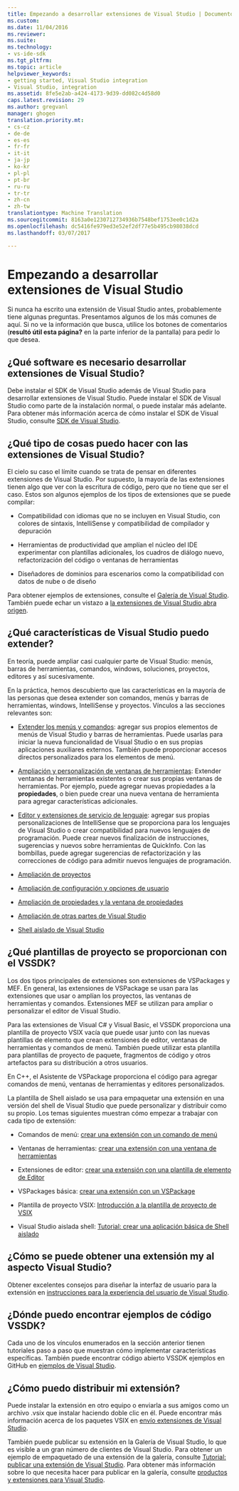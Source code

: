 ```yaml
---
title: Empezando a desarrollar extensiones de Visual Studio | Documentos de Microsoft
ms.custom: 
ms.date: 11/04/2016
ms.reviewer: 
ms.suite: 
ms.technology:
- vs-ide-sdk
ms.tgt_pltfrm: 
ms.topic: article
helpviewer_keywords:
- getting started, Visual Studio integration
- Visual Studio, integration
ms.assetid: 8fe5e2ab-a424-4173-9d39-dd082c4d58d0
caps.latest.revision: 29
ms.author: gregvanl
manager: ghogen
translation.priority.mt:
- cs-cz
- de-de
- es-es
- fr-fr
- it-it
- ja-jp
- ko-kr
- pl-pl
- pt-br
- ru-ru
- tr-tr
- zh-cn
- zh-tw
translationtype: Machine Translation
ms.sourcegitcommit: 8163a0e1230712734936b7548bef1753ee0c1d2a
ms.openlocfilehash: dc5416fe979ed3e52ef2df77e5b495cb98038dcd
ms.lasthandoff: 03/07/2017

---
```

# <a name="starting-to-develop-visual-studio-extensions"></a>Empezando a desarrollar extensiones de Visual Studio
Si nunca ha escrito una extensión de Visual Studio antes, probablemente tiene algunas preguntas. Presentamos algunos de los más comunes de aquí. Si no ve la información que busca, utilice los botones de comentarios (**resultó útil esta página?** en la parte inferior de la pantalla) para pedir lo que desea.  
  
## <a name="what-software-do-i-need-to-develop-visual-studio-extensions"></a>¿Qué software es necesario desarrollar extensiones de Visual Studio?  
 Debe instalar el SDK de Visual Studio además de Visual Studio para desarrollar extensiones de Visual Studio. Puede instalar el SDK de Visual Studio como parte de la instalación normal, o puede instalar más adelante. Para obtener más información acerca de cómo instalar el SDK de Visual Studio, consulte [SDK de Visual Studio](../extensibility/visual-studio-sdk.md).  
  
## <a name="what-kinds-of-things-can-i-do-with-visual-studio-extensions"></a>¿Qué tipo de cosas puedo hacer con las extensiones de Visual Studio?  
 El cielo su caso el límite cuando se trata de pensar en diferentes extensiones de Visual Studio. Por supuesto, la mayoría de las extensiones tienen algo que ver con la escritura de código, pero que no tiene que ser el caso. Estos son algunos ejemplos de los tipos de extensiones que se puede compilar:  
  
-   Compatibilidad con idiomas que no se incluyen en Visual Studio, con colores de sintaxis, IntelliSense y compatibilidad de compilador y depuración  
  
-   Herramientas de productividad que amplían el núcleo del IDE experimentar con plantillas adicionales, los cuadros de diálogo nuevo, refactorización del código o ventanas de herramientas  
  
-   Diseñadores de dominios para escenarios como la compatibilidad con datos de nube o de diseño  
  
 Para obtener ejemplos de extensiones, consulte el [Galería de Visual Studio](https://visualstudiogallery.msdn.microsoft.com/). También puede echar un vistazo a [la extensiones de Visual Studio abra origen](https://github.com/Microsoft/extendvs/blob/master/CommunityExtensions.md).  
  
## <a name="which-visual-studio-features-can-i-extend"></a>¿Qué características de Visual Studio puedo extender?  
 En teoría, puede ampliar casi cualquier parte de Visual Studio: menús, barras de herramientas, comandos, windows, soluciones, proyectos, editores y así sucesivamente.  
  
 En la práctica, hemos descubierto que las características en la mayoría de las personas que desea extender son comandos, menús y barras de herramientas, windows, IntelliSense y proyectos. Vínculos a las secciones relevantes son:  
  
-   [Extender los menús y comandos](../extensibility/extending-menus-and-commands.md): agregar sus propios elementos de menús de Visual Studio y barras de herramientas. Puede usarlas para iniciar la nueva funcionalidad de Visual Studio o en sus propias aplicaciones auxiliares externos. También puede proporcionar accesos directos personalizados para los elementos de menú.  
  
-   [Ampliación y personalización de ventanas de herramientas](../extensibility/extending-and-customizing-tool-windows.md): Extender ventanas de herramientas existentes o crear sus propias ventanas de herramientas. Por ejemplo, puede agregar nuevas propiedades a la **propiedades**, o bien puede crear una nueva ventana de herramienta para agregar características adicionales.  
  
-   [Editor y extensiones de servicio de lenguaje](../extensibility/editor-and-language-service-extensions.md): agregar sus propias personalizaciones de IntelliSense que se proporciona para los lenguajes de Visual Studio o crear compatibilidad para nuevos lenguajes de programación. Puede crear nuevos finalización de instrucciones, sugerencias y nuevos sobre herramientas de QuickInfo. Con las bombillas, puede agregar sugerencias de refactorización y las correcciones de código para admitir nuevos lenguajes de programación.  
  
-   [Ampliación de proyectos](../extensibility/extending-projects.md)  
  
-   [Ampliación de configuración y opciones de usuario](../extensibility/extending-user-settings-and-options.md)  
  
-   [Ampliación de propiedades y la ventana de propiedades](../extensibility/extending-properties-and-the-property-window.md)  
  
-   [Ampliación de otras partes de Visual Studio](../extensibility/extending-other-parts-of-visual-studio.md)  
  
-   [Shell aislado de Visual Studio](../extensibility/visual-studio-isolated-shell.md)  
  
##  <a name="BKMK_ProjectTemplate"></a>¿Qué plantillas de proyecto se proporcionan con el VSSDK?  
 Los dos tipos principales de extensiones son extensiones de VSPackages y MEF. En general, las extensiones de VSPackage se usan para las extensiones que usar o amplían los proyectos, las ventanas de herramientas y comandos. Extensiones MEF se utilizan para ampliar o personalizar el editor de Visual Studio.  
  
 Para las extensiones de Visual C# y Visual Basic, el VSSDK proporciona una plantilla de proyecto VSIX vacía que puede usar junto con las nuevas plantillas de elemento que crean extensiones de editor, ventanas de herramientas y comandos de menú. También puede utilizar esta plantilla para plantillas de proyecto de paquete, fragmentos de código y otros artefactos para su distribución a otros usuarios.  
  
 En C++, el Asistente de VSPackage proporciona el código para agregar comandos de menú, ventanas de herramientas y editores personalizados.  
  
 La plantilla de Shell aislado se usa para empaquetar una extensión en una versión del shell de Visual Studio que puede personalizar y distribuir como su propio. Los temas siguientes muestran cómo empezar a trabajar con cada tipo de extensión:  
  
-   Comandos de menú: [crear una extensión con un comando de menú](../extensibility/creating-an-extension-with-a-menu-command.md)  
  
-   Ventanas de herramientas: [crear una extensión con una ventana de herramientas](../extensibility/creating-an-extension-with-a-tool-window.md)  
  
-   Extensiones de editor: [crear una extensión con una plantilla de elemento de Editor](../extensibility/creating-an-extension-with-an-editor-item-template.md)  
  
-   VSPackages básica: [crear una extensión con un VSPackage](../extensibility/creating-an-extension-with-a-vspackage.md)  
  
-   Plantilla de proyecto VSIX: [Introducción a la plantilla de proyecto de VSIX](../extensibility/getting-started-with-the-vsix-project-template.md)  
  
-   Visual Studio aislada shell: [Tutorial: crear una aplicación básica de Shell aislado](../extensibility/walkthrough-creating-a-basic-isolated-shell-application.md)  
  
## <a name="how-do-i-get-my-extension-to-look-like-visual-studio"></a>¿Cómo se puede obtener una extensión my al aspecto Visual Studio?  
 Obtener excelentes consejos para diseñar la interfaz de usuario para la extensión en [instrucciones para la experiencia del usuario de Visual Studio](../extensibility/ux-guidelines/visual-studio-user-experience-guidelines.md).  
  
## <a name="where-can-i-find-examples-of-vssdk-code"></a>¿Dónde puedo encontrar ejemplos de código VSSDK?  
 Cada uno de los vínculos enumerados en la sección anterior tienen tutoriales paso a paso que muestran cómo implementar características específicas. También puede encontrar código abierto VSSDK ejemplos en GitHub en [ejemplos de Visual Studio](https://aka.ms/vs2015sdksamples).  
  
## <a name="how-can-i-distribute-my-extension"></a>¿Cómo puedo distribuir mi extensión?  
 Puede instalar la extensión en otro equipo o enviarla a sus amigos como un archivo .vsix que instalar haciendo doble clic en él. Puede encontrar más información acerca de los paquetes VSIX en [envío extensiones de Visual Studio](../extensibility/shipping-visual-studio-extensions.md).  
  
 También puede publicar su extensión en la Galería de Visual Studio, lo que es visible a un gran número de clientes de Visual Studio. Para obtener un ejemplo de empaquetado de una extensión de la galería, consulte [Tutorial: publicar una extensión de Visual Studio](../extensibility/walkthrough-publishing-a-visual-studio-extension.md). Para obtener más información sobre lo que necesita hacer para publicar en la galería, consulte [productos y extensiones para Visual Studio](https://visualstudiogallery.msdn.microsoft.com/).
